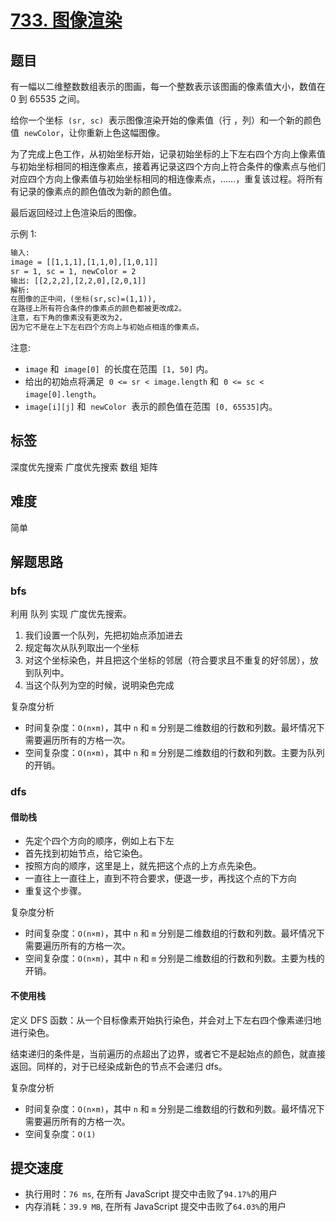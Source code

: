 # [733. 图像渲染](https://leetcode-cn.com/problems/flood-fill/)

## 题目

有一幅以二维整数数组表示的图画，每一个整数表示该图画的像素值大小，数值在 0 到 65535 之间。

给你一个坐标  `(sr, sc)`  表示图像渲染开始的像素值（行 ，列）和一个新的颜色值  `newColor`，让你重新上色这幅图像。

为了完成上色工作，从初始坐标开始，记录初始坐标的上下左右四个方向上像素值与初始坐标相同的相连像素点，接着再记录这四个方向上符合条件的像素点与他们对应四个方向上像素值与初始坐标相同的相连像素点，……，重复该过程。将所有有记录的像素点的颜色值改为新的颜色值。

最后返回经过上色渲染后的图像。

示例 1:

```txt
输入:
image = [[1,1,1],[1,1,0],[1,0,1]]
sr = 1, sc = 1, newColor = 2
输出: [[2,2,2],[2,2,0],[2,0,1]]
解析:
在图像的正中间，(坐标(sr,sc)=(1,1)),
在路径上所有符合条件的像素点的颜色都被更改成2。
注意，右下角的像素没有更改为2，
因为它不是在上下左右四个方向上与初始点相连的像素点。
```

注意:

- `image` 和  `image[0]`  的长度在范围  `[1, 50]` 内。
- 给出的初始点将满足  `0 <= sr < image.length` 和  `0 <= sc < image[0].length`。
- `image[i][j]` 和  `newColor`  表示的颜色值在范围  `[0, 65535]`内。

## 标签

深度优先搜索 广度优先搜索 数组 矩阵

## 难度

简单

## 解题思路

### bfs

利用 队列 实现 广度优先搜索。

1. 我们设置一个队列，先把初始点添加进去
2. 规定每次从队列取出一个坐标
3. 对这个坐标染色，并且把这个坐标的邻居（符合要求且不重复的好邻居），放到队列中。
4. 当这个队列为空的时候，说明染色完成

复杂度分析

- 时间复杂度：`O(n×m)`，其中 `n` 和 `m` 分别是二维数组的行数和列数。最坏情况下需要遍历所有的方格一次。
- 空间复杂度：`O(n×m)`，其中 `n` 和 `m` 分别是二维数组的行数和列数。主要为队列的开销。

### dfs

#### 借助栈

- 先定个四个方向的顺序，例如上右下左
- 首先找到初始节点，给它染色。
- 按照方向的顺序，这里是上，就先把这个点的上方点先染色。
- 一直往上一直往上，直到不符合要求，便退一步，再找这个点的下方向
- 重复这个步骤。

复杂度分析

- 时间复杂度：`O(n×m)`，其中 `n` 和 `m` 分别是二维数组的行数和列数。最坏情况下需要遍历所有的方格一次。
- 空间复杂度：`O(n×m)`，其中 `n` 和 `m` 分别是二维数组的行数和列数。主要为栈的开销。

#### 不使用栈

定义 DFS 函数：从一个目标像素开始执行染色，并会对上下左右四个像素递归地进行染色。

结束递归的条件是，当前遍历的点超出了边界，或者它不是起始点的颜色，就直接返回。同样的，对于已经染成新色的节点不会递归 dfs。

复杂度分析

- 时间复杂度：`O(n×m)`，其中 `n` 和 `m` 分别是二维数组的行数和列数。最坏情况下需要遍历所有的方格一次。
- 空间复杂度：`O(1)`

## 提交速度

- 执行用时：`76 ms`, 在所有 JavaScript 提交中击败了`94.17%`的用户
- 内存消耗：`39.9 MB`, 在所有 JavaScript 提交中击败了`64.03%`的用户
